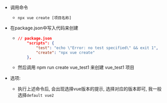 - 调用命令

  - ```
    npx vue create [项目名称]
    ```

- 在package.json中写入代码来创建

  - ```json
    // package.json
    	"scripts": {
    		"test": "echo \"Error: no test specified\" && exit 1",
    		"create": "npx vue create"
    	},
    ```

  - 然后调用 npm run create vue_test1 来创建 vue_test1 项目

- 选项:

  - 执行上述命令后, 会出现选择vue版本的提示, 选择对应的版本即可, 我一般选择`default vue2`